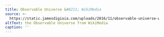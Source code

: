 ```yaml
---
title: Observable Universe &#8211; WikiMedia
source: >-
  https://static.jamesdigioia.com/uploads/2016/11/observable-universe-wikimedia.png
altText: the Observable Universe from WikiMedia
caption: ''
---
```


